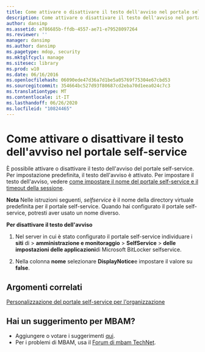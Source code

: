```yaml
---
title: Come attivare o disattivare il testo dell'avviso nel portale self-service
description: Come attivare o disattivare il testo dell'avviso nel portale self-service
author: dansimp
ms.assetid: e786685b-ffdb-4557-ae71-e79528097264
ms.reviewer: ''
manager: dansimp
ms.author: dansimp
ms.pagetype: mdop, security
ms.mktglfcycl: manage
ms.sitesec: library
ms.prod: w10
ms.date: 06/16/2016
ms.openlocfilehash: 06090ede47d36a7d1be5a05769f75304e67cbd53
ms.sourcegitcommit: 354664bc527d93f80687cd2eba70d1eea024c7c3
ms.translationtype: MT
ms.contentlocale: it-IT
ms.lasthandoff: 06/26/2020
ms.locfileid: "10824465"
---
```

# Come attivare o disattivare il testo dell'avviso nel portale self-service


È possibile attivare o disattivare il testo dell'avviso del portale self-service. Per impostazione predefinita, il testo dell'avviso è attivato. Per impostare il testo dell'avviso, vedere [come impostare il nome del portale self-service e il timeout della sessione](how-to-set-the-self-service-portal-branding-and-session-time-out.md).

**Nota**  Nelle istruzioni seguenti, *selfservice* è il nome della directory virtuale predefinita per il portale self-service. Quando hai configurato il portale self-service, potresti aver usato un nome diverso.

 

**Per disattivare il testo dell'avviso**

1.  Nel server in cui è stato configurato il portale self-service individuare i **siti** di &gt; **amministrazione e monitoraggio** &gt; **SelfService** &gt; **delle impostazioni delle applicazioni**di Microsoft BitLocker selfservice.

2.  Nella colonna **nome** selezionare **DisplayNotice**e impostare il valore su **false**.



## Argomenti correlati


[Personalizzazione del portale self-service per l'organizzazione](customizing-the-self-service-portal-for-your-organization.md)

 

 

## Hai un suggerimento per MBAM?
- Aggiungere o votare i suggerimenti [qui](http://mbam.uservoice.com/forums/268571-microsoft-bitlocker-administration-and-monitoring). 
- Per i problemi di MBAM, usa il [Forum di mbam TechNet](https://social.technet.microsoft.com/Forums/home?forum=mdopmbam).



